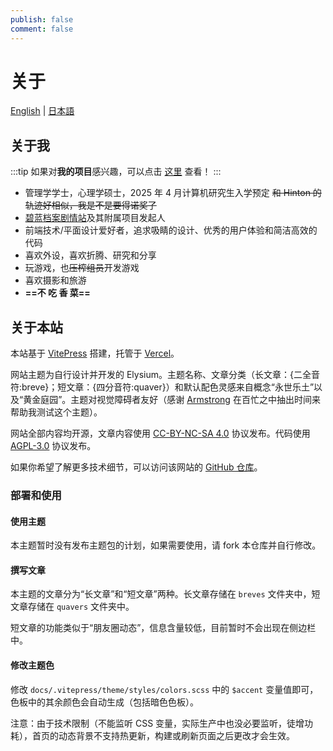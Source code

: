 ```yaml
---
publish: false
comment: false
---
```


# 关于

[English](./about.en.md) | [日本語](./about.ja.md)

## 关于我

:::tip
如果对**我的项目**感兴趣，可以点击 [这里](./projects) 查看！
:::

- 管理学学士，心理学硕士，2025 年 4 月计算机研究生入学预定 ~~和 Hinton 的轨迹好相似，我是不是要得诺奖了~~
- [碧蓝档案剧情站](https://blue-archive.io/)及其附属项目发起人
- 前端技术/平面设计爱好者，追求吸睛的设计、优秀的用户体验和简洁高效的代码
- 喜欢外设，喜欢折腾、研究和分享
- 玩游戏，也~~压榨组员~~开发游戏
- 喜欢摄影和旅游
- **==不 吃 香 菜==**

## 关于本站

本站基于 [VitePress](https://vitepress.dev/) 搭建，托管于 [Vercel](https://vercel.com/)。

网站主题为自行设计并开发的 Elysium。主题名称、文章分类（长文章：{二全音符:breve}；短文章：{四分音符:quaver}）和默认配色灵感来自概念“永世乐土”以及“黄金庭园”。主题对视觉障碍者友好（感谢 [Armstrong](https://armstrong.viyf.org/) 在百忙之中抽出时间来帮助我测试这个主题）。

网站全部内容均开源，文章内容使用 [CC-BY-NC-SA 4.0](https://creativecommons.org/licenses/by-nc-sa/4.0/deed.zh) 协议发布。代码使用 [AGPL-3.0](https://www.gnu.org/licenses/agpl-3.0.html) 协议发布。

如果你希望了解更多技术细节，可以访问该网站的 [GitHub 仓库](https://github.com/mark9804/blog)。

### 部署和使用

#### 使用主题

本主题暂时没有发布主题包的计划，如果需要使用，请 fork 本仓库并自行修改。

#### 撰写文章

本主题的文章分为“长文章”和“短文章”两种。长文章存储在 `breves` 文件夹中，短文章存储在 `quavers` 文件夹中。

短文章的功能类似于“朋友圈动态”，信息含量较低，目前暂时不会出现在侧边栏中。

#### 修改主题色

修改 `docs/.vitepress/theme/styles/colors.scss` 中的 `$accent` 变量值即可，色板中的其余颜色会自动生成（包括暗色色板）。

注意：由于技术限制（不能监听 CSS 变量，实际生产中也没必要监听，徒增功耗），首页的动态背景不支持热更新，构建或刷新页面之后更改才会生效。
